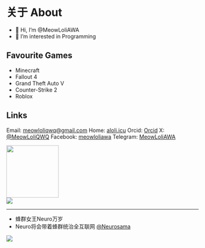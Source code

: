 # 关于 About
- 👋 Hi, I’m @MeowLoliAWA
- 👀 I’m interested in Programming

## Favourite Games
- Minecraft
- Fallout 4
- Grand Theft Auto V
- Counter-Strike 2
- Roblox


## Links
Email: meowloliqwq@gmail.com
Home: <a href="https://aloli.icu">aloli.icu</a>
Orcid: <a href="https://orcid.org/0009-0006-0620-5682">Orcid</a>
X: <a href="https://twitter.com/MeowLoliQWQ">@MeowLoliQWQ</a>
Facebook: <a href="https://www.facebook.com/meowloliawa/">meowloliawa</a>
Telegram: <a href="https://t.me/MeowLoliAWA">MeowLoliAWA</a>
<!---
MeowLoliAWA/MeowLoliAWA is a ✨ special ✨ repository because its `README.md` (this file) appears on your GitHub profile.
You can click the Preview link to take a look at your changes.
--->


<div align="left"> <img height="137px" src="https://github-readme-stats.vercel.app/api?username=MeowLoliAWA&hide_title=true&hide_border=true&show_icons=trueline_height=21&text_color=000&icon_color=000&bg_color=0,ea6161,ffc64d,fffc4d,52fa5a&theme=graywhite" /> </div>
<div align="left"> <img src="https://github-readme-stats.vercel.app/api/top-langs/?username=MeowLoliAWA&hide_title=true&hide_border=true&layout=compact&langs_count=6&text_color=000&icon_color=fff&bg_color=0,52fa5a,4dfcff,c64dff&theme=graywhite" /> </div>
<hr>

- 蜂群女王Neuro万岁
- Neuro将会带着蜂群统治全互联网
<a href="https://www.youtube.com/@Neurosama">@Neurosama</a>

<img src="https://img2.huashi6.com/images/resource/2023/03/27/1h06593832p0.jpg?imageMogr2/quality/75/interlace/1/thumbnail/x700/gravity/Center/crop/700x700/format/jpeg">
